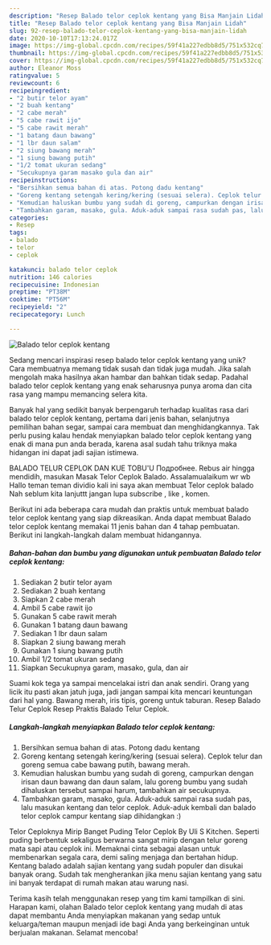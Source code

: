 ```yaml
---
description: "Resep Balado telor ceplok kentang yang Bisa Manjain Lidah"
title: "Resep Balado telor ceplok kentang yang Bisa Manjain Lidah"
slug: 92-resep-balado-telor-ceplok-kentang-yang-bisa-manjain-lidah
date: 2020-10-10T17:13:24.017Z
image: https://img-global.cpcdn.com/recipes/59f41a227edbb8d5/751x532cq70/balado-telor-ceplok-kentang-foto-resep-utama.jpg
thumbnail: https://img-global.cpcdn.com/recipes/59f41a227edbb8d5/751x532cq70/balado-telor-ceplok-kentang-foto-resep-utama.jpg
cover: https://img-global.cpcdn.com/recipes/59f41a227edbb8d5/751x532cq70/balado-telor-ceplok-kentang-foto-resep-utama.jpg
author: Eleanor Moss
ratingvalue: 5
reviewcount: 6
recipeingredient:
- "2 butir telor ayam"
- "2 buah kentang"
- "2 cabe merah"
- "5 cabe rawit ijo"
- "5 cabe rawit merah"
- "1 batang daun bawang"
- "1 lbr daun salam"
- "2 siung bawang merah"
- "1 siung bawang putih"
- "1/2 tomat ukuran sedang"
- "Secukupnya garam masako gula dan air"
recipeinstructions:
- "Bersihkan semua bahan di atas. Potong dadu kentang"
- "Goreng kentang setengah kering/kering (sesuai selera). Ceplok telur dan goreng semua cabe bawang putih, bawang merah."
- "Kemudian haluskan bumbu yang sudah di goreng, campurkan dengan irisan daun bawang dan daun salam, lalu goreng bumbu yang sudah dihaluskan tersebut sampai harum, tambahkan air secukupnya."
- "Tambahkan garam, masako, gula. Aduk-aduk sampai rasa sudah pas, lalu masukan kentang dan telor ceplok. Aduk-aduk kembali dan balado telor ceplok campur kentang siap dihidangkan :)"
categories:
- Resep
tags:
- balado
- telor
- ceplok

katakunci: balado telor ceplok 
nutrition: 146 calories
recipecuisine: Indonesian
preptime: "PT38M"
cooktime: "PT56M"
recipeyield: "2"
recipecategory: Lunch

---
```



![Balado telor ceplok kentang](https://img-global.cpcdn.com/recipes/59f41a227edbb8d5/751x532cq70/balado-telor-ceplok-kentang-foto-resep-utama.jpg)

Sedang mencari inspirasi resep balado telor ceplok kentang yang unik? Cara membuatnya memang tidak susah dan tidak juga mudah. Jika salah mengolah maka hasilnya akan hambar dan bahkan tidak sedap. Padahal balado telor ceplok kentang yang enak seharusnya punya aroma dan cita rasa yang mampu memancing selera kita.

Banyak hal yang sedikit banyak berpengaruh terhadap kualitas rasa dari balado telor ceplok kentang, pertama dari jenis bahan, selanjutnya pemilihan bahan segar, sampai cara membuat dan menghidangkannya. Tak perlu pusing kalau hendak menyiapkan balado telor ceplok kentang yang enak di mana pun anda berada, karena asal sudah tahu triknya maka hidangan ini dapat jadi sajian istimewa.

BALADO TELUR CEPLOK DAN KUE TOBU&#39;U Подробнее. Rebus air hingga mendidih, masukan Masak Telor Ceplok Balado. Assalamualaikum wr wb Hallo teman teman dividio kali ini saya akan membuat Telor ceplok balado Nah seblum kita lanjuttt jangan lupa subscribe , like , komen.


Berikut ini ada beberapa cara mudah dan praktis untuk membuat balado telor ceplok kentang yang siap dikreasikan. Anda dapat membuat Balado telor ceplok kentang memakai 11 jenis bahan dan 4 tahap pembuatan. Berikut ini langkah-langkah dalam membuat hidangannya.

<!--inarticleads1-->

##### Bahan-bahan dan bumbu yang digunakan untuk pembuatan Balado telor ceplok kentang:

1. Sediakan 2 butir telor ayam
1. Sediakan 2 buah kentang
1. Siapkan 2 cabe merah
1. Ambil 5 cabe rawit ijo
1. Gunakan 5 cabe rawit merah
1. Gunakan 1 batang daun bawang
1. Sediakan 1 lbr daun salam
1. Siapkan 2 siung bawang merah
1. Gunakan 1 siung bawang putih
1. Ambil 1/2 tomat ukuran sedang
1. Siapkan Secukupnya garam, masako, gula, dan air


Suami kok tega ya sampai mencelakai istri dan anak sendiri. Orang yang licik itu pasti akan jatuh juga, jadi jangan sampai kita mencari keuntungan dari hal yang. Bawang merah, iris tipis, goreng untuk taburan. Resep Balado Telur Ceplok Resep Praktis Balado Telur Ceplok. 

<!--inarticleads2-->

##### Langkah-langkah menyiapkan Balado telor ceplok kentang:

1. Bersihkan semua bahan di atas. Potong dadu kentang
1. Goreng kentang setengah kering/kering (sesuai selera). Ceplok telur dan goreng semua cabe bawang putih, bawang merah.
1. Kemudian haluskan bumbu yang sudah di goreng, campurkan dengan irisan daun bawang dan daun salam, lalu goreng bumbu yang sudah dihaluskan tersebut sampai harum, tambahkan air secukupnya.
1. Tambahkan garam, masako, gula. Aduk-aduk sampai rasa sudah pas, lalu masukan kentang dan telor ceplok. Aduk-aduk kembali dan balado telor ceplok campur kentang siap dihidangkan :)


Telor Ceploknya Mirip Banget Puding Telor Ceplok By Uli S Kitchen. Seperti puding berbentuk sekaligus berwarna sangat mirip dengan telur goreng mata sapi atau ceplok ini. Memaknai cinta sebagai alasan untuk membenarkan segala cara, demi saling menjaga dan bertahan hidup. Kentang balado adalah sajian kentang yang sudah populer dan disukai banyak orang. Sudah tak mengherankan jika menu sajian kentang yang satu ini banyak terdapat di rumah makan atau warung nasi. 

Terima kasih telah menggunakan resep yang tim kami tampilkan di sini. Harapan kami, olahan Balado telor ceplok kentang yang mudah di atas dapat membantu Anda menyiapkan makanan yang sedap untuk keluarga/teman maupun menjadi ide bagi Anda yang berkeinginan untuk berjualan makanan. Selamat mencoba!
